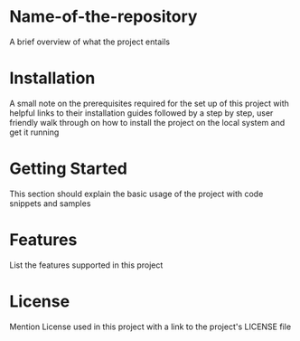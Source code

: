 # Name-of-the-repository
A brief overview of what the project entails

# Installation
A small note on the prerequisites required for the set up of this project with helpful links to their installation guides followed by a step by step, user friendly walk through on how to install the project on the local system and get it running

# Getting Started
This section should explain the basic usage of the project with code snippets and samples

# Features
List the features supported in this project

# License

Mention License used in this project with a link to the project's LICENSE file
